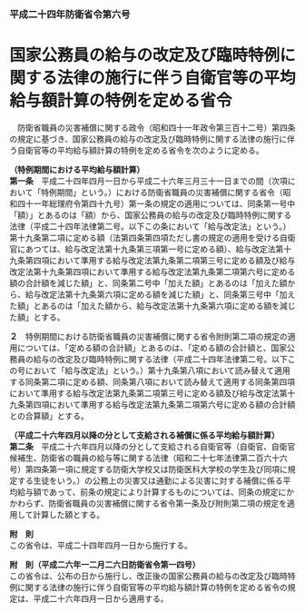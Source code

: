 ### 平成二十四年防衛省令第六号  
# 国家公務員の給与の改定及び臨時特例に関する法律の施行に伴う自衛官等の平均給与額計算の特例を定める省令  
　防衛省職員の災害補償に関する政令（昭和四十一年政令第三百十二号）第四条の規定に基づき、国家公務員の給与の改定及び臨時特例に関する法律の施行に伴う自衛官等の平均給与額計算の特例を定める省令を次のように定める。  
  
**（特例期間における平均給与額計算）**  
**第一条**　平成二十四年四月一日から平成二十六年三月三十一日までの間（次項において「特例期間」という。）における防衛省職員の災害補償に関する省令（昭和四十一年総理府令第四十九号）第一条の規定の適用については、同条第一号中「額）」とあるのは「額）から、国家公務員の給与の改定及び臨時特例に関する法律（平成二十四年法律第二号。以下この条において「給与改定法」という。）第十九条第二項に定める額（法第四条第四項ただし書の規定の適用を受ける自衛官にあつては、給与改定法第十九条第三項第一号に定める額）、給与改定法第十九条第四項において準用する給与改定法第九条第二項第三号に定める額及び給与改定法第十九条第四項において準用する給与改定法第九条第二項第六号に定める額の合計額を減じた額」と、同条第二号中「加えた額」とあるのは「加えた額から、給与改定法第十九条第六項に定める額を減じた額」と、同条第三号中「加えた額」とあるのは「加えた額から、給与改定法第十九条第六項に定める額を減じた額」とする。  
  
**２**　特例期間における防衛省職員の災害補償に関する省令附則第二項の規定の適用については、「定める額の合計額」とあるのは、「定める額の合計額と、国家公務員の給与の改定及び臨時特例に関する法律（平成二十四年法律第二号。以下この号において「給与改定法」という。）第十九条第八項において読み替えて適用する同条第二項に定める額、同条第八項において読み替えて適用する同条第四項において準用する給与改定法第九条第二項第三号に定める額及び給与改定法第十九条第四項において準用する給与改定法第九条第二項第六号に定める額の合計額との合算額」とする。  
  
**（平成二十六年四月以降の分として支給される補償に係る平均給与額計算）**  
**第二条**　平成二十六年四月以降の分として支給される自衛官等（自衛官、自衛官候補生、防衛省の職員の給与等に関する法律（昭和二十七年法律第二百六十六号）第四条第一項に規定する防衛大学校又は防衛医科大学校の学生及び同項に規定する生徒をいう。）の公務上の災害又は通勤による災害に対する補償に係る平均給与額であって、前条の規定により計算するものについては、同条の規定にかかわらず、防衛省職員の災害補償に関する省令第一条及び附則第二項の規定を適用して計算した額とする。  
  
**附　則**  
この省令は、平成二十四年四月一日から施行する。  
  
**附　則（平成二六年一二月二六日防衛省令第一四号）**  
この省令は、公布の日から施行し、改正後の国家公務員の給与の改定及び臨時特例に関する法律の施行に伴う自衛官等の平均給与額計算の特例を定める省令の規定は、平成二十六年四月一日から適用する。  
  
